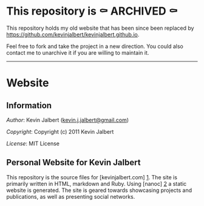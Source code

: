 # This repository is ⚰️ ARCHIVED ⚰️

This repository holds my old website that has been since been replaced by https://github.com/kevinjalbert/kevinjalbert.github.io.

Feel free to fork and take the project in a new direction. You could also contact me to unarchive it if you are willing to maintain it.

-----

# Website

## Information

*Author*:    Kevin Jalbert  (kevin.j.jalbert@gmail.com)

*Copyright*: Copyright (c) 2011 Kevin Jalbert

*License*:   MIT License

## Personal Website for Kevin Jalbert
This repository is the source files for [kevinjalbert.com] [1]. The site is primarily written in HTML, markdown and Ruby. Using [nanoc] [2] a static website is generated. The site is geared towards showcasing projects and publications, as well as presenting social networks.

  [1]: http://kevinjalbert.com
  [2]: http://nanoc.stoneship.org
